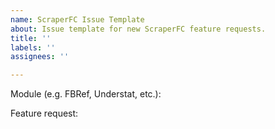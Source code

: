 ```yaml
---
name: ScraperFC Issue Template
about: Issue template for new ScraperFC feature requests.
title: ''
labels: ''
assignees: ''

---
```


Module (e.g. FBRef, Understat, etc.): 

Feature request:
